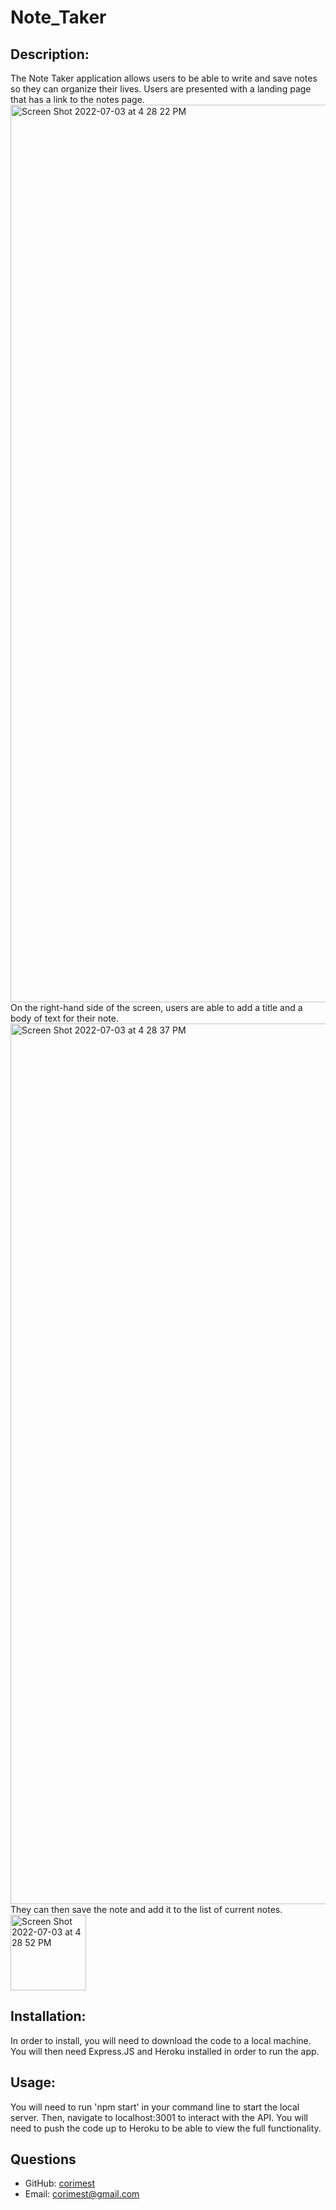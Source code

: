 # Note_Taker

  ## Description: 
  The Note Taker application allows users to be able to write and save notes so they can organize their lives. 
  Users are presented with a landing page that has a link to the notes page. 
  <img width="1436" alt="Screen Shot 2022-07-03 at 4 28 22 PM" src="https://user-images.githubusercontent.com/88792082/177057828-c9ed79a6-d963-4b47-b02d-0fceefec946b.png">
  On the right-hand side of the screen, users are able to add a title and a body of text for their note. 
  <img width="1409" alt="Screen Shot 2022-07-03 at 4 28 37 PM" src="https://user-images.githubusercontent.com/88792082/177057833-4ad924aa-fcd6-44a7-8ad4-f36e661d8be2.png">
  They can then save the note and add it to the list of current notes. 
  <img width="121" alt="Screen Shot 2022-07-03 at 4 28 52 PM" src="https://user-images.githubusercontent.com/88792082/177057840-bf18f25f-92f2-4666-a953-ca164edfc96c.png">
  ## Installation:
  In order to install, you will need to download the code to a local machine. You will then need Express.JS and Heroku installed in order to run the app.
  ## Usage: 
  You will need to run 'npm start' in your command line to start the local server. Then, navigate to localhost:3001 to interact with the API. 
  You will need to push the code up to Heroku to be able to view the full functionality. 
  ## Questions
  - GitHub: [corimest](https://github.com/corimest)
  - Email: [corimest@gmail.com](mailto:user@example.com)
